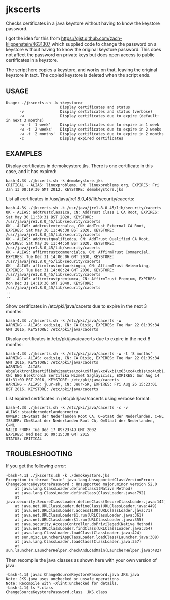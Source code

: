 # jkscerts
Checks certificates in a java keystore without having to know the keystore password.

I got the idea for this from https://gist.github.com/zach-klippenstein/4631307 which supplied code to change the password on a keystore without having to know the original keystore password.
This does not affect the password on private keys but does open access to public certificates in a keystore.

The script here copies a keystore, and works on that, leaving the original keystore in tact. The copied keystore is deleted when the script ends.

## USAGE

```
Usage: ./jkscerts.sh -k <keystore>
                        Display certificates and status
      -v                Display certificates and status (verbose)
      -w                Display certificates due to expire (default: in next 3 months)
      -w -t '1 week'    Display certificates due to expire in 1 week
      -w -t '2 weeks'   Display certificates due to expire in 2 weeks
      -w -t '2 months'  Display certificates due to expire in 2 months
      -c                Display expired certificates
```

## EXAMPLES

Display certificates in demokeystore.jks. There is one certificate in this case, and it has expired:
```
bash-4.3$ ./jkscerts.sh -k demokeystore.jks 
CRITICAL - ALIAS: linuxproblems, CN: linuxproblems.org, EXPIRES: Fri Jan 13 08:19:30 GMT 2012, KEYSTORE: demokeystore.jks
```

List all certificates in /usr/java/jre1.8.0_45/lib/security/cacerts:
```
bash-4.3$ ./jkscerts.sh -k /usr/java/jre1.8.0_45/lib/security/cacerts
OK - ALIAS: addtrustclass1ca, CN: AddTrust Class 1 CA Root, EXPIRES: Sat May 30 11:38:31 BST 2020, KEYSTORE: /usr/java/jre1.8.0_45/lib/security/cacerts
OK - ALIAS: addtrustexternalca, CN: AddTrust External CA Root, EXPIRES: Sat May 30 11:48:38 BST 2020, KEYSTORE: /usr/java/jre1.8.0_45/lib/security/cacerts
OK - ALIAS: addtrustqualifiedca, CN: AddTrust Qualified CA Root, EXPIRES: Sat May 30 11:44:50 BST 2020, KEYSTORE: /usr/java/jre1.8.0_45/lib/security/cacerts
OK - ALIAS: affirmtrustcommercialca, CN: AffirmTrust Commercial, EXPIRES: Tue Dec 31 14:06:06 GMT 2030, KEYSTORE: /usr/java/jre1.8.0_45/lib/security/cacerts
OK - ALIAS: affirmtrustnetworkingca, CN: AffirmTrust Networking, EXPIRES: Tue Dec 31 14:08:24 GMT 2030, KEYSTORE: /usr/java/jre1.8.0_45/lib/security/cacerts
OK - ALIAS: affirmtrustpremiumca, CN: AffirmTrust Premium, EXPIRES: Mon Dec 31 14:10:36 GMT 2040, KEYSTORE: /usr/java/jre1.8.0_45/lib/security/cacerts
..
..
```

Show certificates in /etc/pki/java/cacerts due to expire in the next 3 months:
```
bash-4.3$ ./jkscerts.sh -k /etc/pki/java/cacerts -w
WARNING - ALIAS: cadisig, CN: CA Disig, EXPIRES: Tue Mar 22 01:39:34 GMT 2016, KEYSTORE: /etc/pki/java/cacerts
```

Display certificates in /etc/pki/java/cacerts due to expire in the next 8 months:
```
bash-4.3$ ./jkscerts.sh -k /etc/pki/java/cacerts -w -t '8 months'
WARNING - ALIAS: cadisig, CN: CA Disig, EXPIRES: Tue Mar 22 01:39:34 GMT 2016, KEYSTORE: /etc/pki/java/cacerts
WARNING - ALIAS: ebgelektroniksertifikahizmetsa\xc4\x9flay\xc4\xb1\x63\xc4\xb1s\xc4\xb1, CN: EBG Elektronik Sertifika Hizmet Sağlayıcısı, EXPIRES: Sun Aug 14 01:31:09 BST 2016, KEYSTORE: /etc/pki/java/cacerts
WARNING - ALIAS: juur-sk, CN: Juur-SK, EXPIRES: Fri Aug 26 15:23:01 BST 2016, KEYSTORE: /etc/pki/java/cacerts
```

List expired certificates in /etc/pki/java/cacerts using verbose format:
```
bash-4.3$ ./jkscerts.sh -k /etc/pki/java/cacerts -c -v
ALIAS: staatdernederlandenrootca
OWNER: CN=Staat der Nederlanden Root CA, O=Staat der Nederlanden, C=NL
ISSUER: CN=Staat der Nederlanden Root CA, O=Staat der Nederlanden, C=NL
VALID FROM: Tue Dec 17 09:23:49 GMT 2002 
EXPIRES: Wed Dec 16 09:15:38 GMT 2015
STATUS: CRITICAL
```

## TROUBLESHOOTING

If you get the following error:
```
-bash-4.1$ ./jkscerts.sh -k ./demokeystore.jks 
Exception in thread "main" java.lang.UnsupportedClassVersionError: ChangeSourceKeystorePassword : Unsupported major.minor version 52.0
	at java.lang.ClassLoader.defineClass1(Native Method)
	at java.lang.ClassLoader.defineClass(ClassLoader.java:792)
	at java.security.SecureClassLoader.defineClass(SecureClassLoader.java:142)
	at java.net.URLClassLoader.defineClass(URLClassLoader.java:449)
	at java.net.URLClassLoader.access$100(URLClassLoader.java:71)
	at java.net.URLClassLoader$1.run(URLClassLoader.java:361)
	at java.net.URLClassLoader$1.run(URLClassLoader.java:355)
	at java.security.AccessController.doPrivileged(Native Method)
	at java.net.URLClassLoader.findClass(URLClassLoader.java:354)
	at java.lang.ClassLoader.loadClass(ClassLoader.java:424)
	at sun.misc.Launcher$AppClassLoader.loadClass(Launcher.java:308)
	at java.lang.ClassLoader.loadClass(ClassLoader.java:357)
	at sun.launcher.LauncherHelper.checkAndLoadMain(LauncherHelper.java:482)
```

Then recompile the java classes as shown here with your own version of java:
```
-bash-4.1$ javac ChangeSourceKeystorePassword.java JKS.java
Note: JKS.java uses unchecked or unsafe operations.
Note: Recompile with -Xlint:unchecked for details.
-bash-4.1$ ls *.class
ChangeSourceKeystorePassword.class  JKS.class
```
